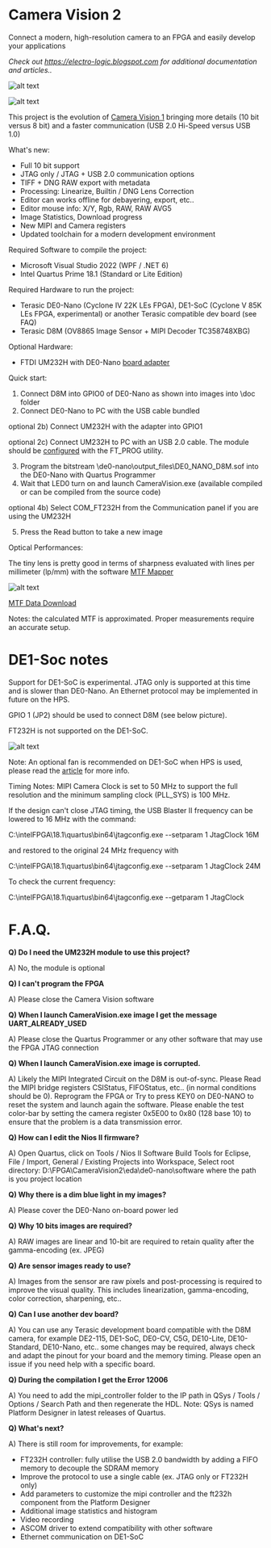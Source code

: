 # Camera Vision 2

Connect a modern, high-resolution camera to an FPGA and easily develop your applications

_Check out https://electro-logic.blogspot.com for additional documentation and articles.._

![alt text](docs/de0-nano_d8m_um232h.jpg)

![alt text](docs/camera_vision2_gui.png)

This project is the evolution of [Camera Vision 1](https://github.com/electro-logic/CameraVision) bringing more details (10 bit versus 8 bit) and a faster communication (USB 2.0 Hi-Speed versus USB 1.0) 

What's new:

- Full 10 bit support
- JTAG only / JTAG + USB 2.0 communication options
- TIFF + DNG RAW export with metadata
- Processing: Linearize, Builtin / DNG Lens Correction
- Editor can works offline for debayering, export, etc..
- Editor mouse info: X/Y, Rgb, RAW, RAW AVG5
- Image Statistics, Download progress
- New MIPI and Camera registers
- Updated toolchain for a modern development environment

Required Software to compile the project:

- Microsoft Visual Studio 2022 (WPF / .NET 6)
- Intel Quartus Prime 18.1 (Standard or Lite Edition)

Required Hardware to run the project:

- Terasic DE0-Nano (Cyclone IV 22K LEs FPGA), DE1-SoC (Cyclone V 85K LEs FPGA, experimental) or another Terasic compatible dev board (see FAQ)
- Terasic D8M (OV8865 Image Sensor + MIPI Decoder TC358748XBG)

Optional Hardware:

- FTDI UM232H with DE0-Nano [board adapter](https://electro-logic.blogspot.com/2014/03/fpga-comunicazione-ad-alta-velocita_99.html)

Quick start:

1) Connect D8M into GPIO0 of DE0-Nano as shown into images into \doc folder 
2) Connect DE0-Nano to PC with the USB cable bundled

optional 2b) Connect UM232H with the adapter into GPIO1

optional 2c) Connect UM232H to PC with an USB 2.0 cable. The module should be [configured](https://electro-logic.blogspot.com/2014/02/fpga-comunicazione-ad-alta-velocita_16.html) with the FT_PROG utility.

3) Program the bitstream \de0-nano\output_files\DE0_NANO_D8M.sof into the DE0-Nano with Quartus Programmer 
4) Wait that LED0 turn on and launch CameraVision.exe (available compiled or can be compiled from the source code)
   
optional 4b) Select COM_FT232H from the Communication panel if you are using the UM232H

5) Press the Read button to take a new image

Optical Performances:

The tiny lens is pretty good in terms of sharpness evaluated with lines per millimeter (lp/mm) with the software [MTF Mapper](https://sourceforge.net/projects/mtfmapper/)

![alt text](docs/d8m_mtf_mapper.png)

[MTF Data Download](docs/D8M_MTF.zip)

Notes: the calculated MTF is approximated. Proper measurements require an accurate setup. 


# DE1-Soc notes

Support for DE1-SoC is experimental. JTAG only is supported at this time and is slower than DE0-Nano. An Ethernet protocol may be implemented in future on the HPS.

GPIO 1 (JP2) should be used to connect D8M (see below picture).

FT232H is not supported on the DE1-SoC.

![alt text](docs/de1-soc_d8m.jpg)

Note: An optional fan is recommended on DE1-SoC when HPS is used, please read the [article](https://electro-logic.blogspot.com/2015/07/fpga-cyclone-v-soc-e-de1-soc.html) for more info.

Timing Notes: MIPI Camera Clock is set to 50 MHz to support the full resolution and the minimum sampling clock (PLL_SYS) is 100 MHz.

If the design can't close JTAG timing, the USB Blaster II frequency can be lowered to 16 MHz with the command:

C:\intelFPGA\18.1\quartus\bin64\jtagconfig.exe --setparam 1 JtagClock 16M

and restored to the original 24 MHz frequency with

C:\intelFPGA\18.1\quartus\bin64\jtagconfig.exe --setparam 1 JtagClock 24M

To check the current frequency:

C:\intelFPGA\18.1\quartus\bin64\jtagconfig.exe --getparam 1 JtagClock


# F.A.Q.

**Q) Do I need the UM232H module to use this project?**

A) No, the module is optional 


**Q) I can't program the FPGA**

A) Please close the Camera Vision software


**Q) When I launch CameraVision.exe image I get the message UART_ALREADY_USED**

A) Please close the Quartus Programmer or any other software that may use the FPGA JTAG connection


**Q) When I launch CameraVision.exe image is corrupted.**

A) Likely the MIPI Integrated Circuit on the D8M is out-of-sync. Please Read the MIPI bridge registers CSIStatus, FIFOStatus, etc.. (in normal conditions should be 0). Reprogram the FPGA or Try to press KEY0 on DE0-NANO to reset the system and launch again the software. Please enable the test color-bar by setting the camera register 0x5E00 to 0x80 (128 base 10) to ensure that the problem is a data transmission error.


**Q) How can I edit the Nios II firmware?**

A) Open Quartus, click on Tools / Nios II Software Build Tools for Eclipse, File / Import, General / Existing Projects into Workspace, Select root directory: D:\FPGA\CameraVision2\eda\de0-nano\software where the path is you project location


**Q) Why there is a dim blue light in my images?**

A) Please cover the DE0-Nano on-board power led 


**Q) Why 10 bits images are required?**

A) RAW images are linear and 10-bit are required to retain quality after the gamma-encoding (ex. JPEG) 


**Q) Are sensor images ready to use?**

A) Images from the sensor are raw pixels and post-processing is required to improve the visual quality. This includes linearization, gamma-encoding, color correction, sharpening, etc..


**Q) Can I use another dev board?**

A) You can use any Terasic development board compatible with the D8M camera, for example DE2-115, DE1-SoC, DE0-CV, C5G, DE10-Lite, DE10-Standard, DE10-Nano, etc.. some changes may be required, always check and adapt the pinout for your board and the memory timing. Please open an issue if you need help with a specific board.


**Q) During the compilation I get the Error 12006**

A) You need to add the mipi_controller folder to the IP path in QSys / Tools / Options / Search Path and then regenerate the HDL. Note: QSys is named Platform Designer in latest releases of Quartus.


**Q) What's next?**

A) There is still room for improvements, for example:
- FT232H controller: fully utilise the USB 2.0 bandwidth by adding a FIFO memory to decouple the SDRAM memory
- Improve the protocol to use a single cable (ex. JTAG only or FT232H only)
- Add parameters to customize the mipi controller and the ft232h component from the Platform Designer
- Additional image statistics and histogram
- Video recording
- ASCOM driver to extend compatibility with other software
- Ethernet communication on DE1-SoC
